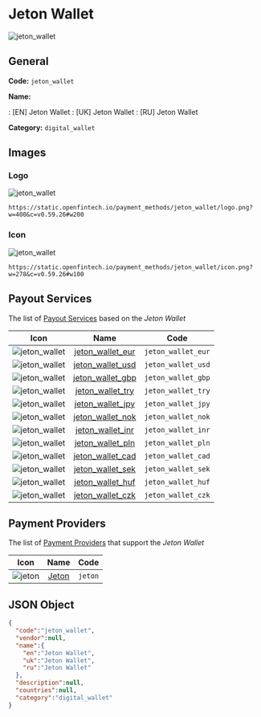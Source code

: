 
# Jeton Wallet 
![jeton_wallet](https://static.openfintech.io/payment_methods/jeton_wallet/logo.png?w=400&c=v0.59.26#w200)  

## General 
**Code:** `jeton_wallet` 
 
**Name:** 
 
:	[EN] Jeton Wallet 
:	[UK] Jeton Wallet 
:	[RU] Jeton Wallet 
 
**Category:** `digital_wallet` 
 

## Images 

### Logo 
![jeton_wallet](https://static.openfintech.io/payment_methods/jeton_wallet/logo.png?w=400&c=v0.59.26#w200)  

```
https://static.openfintech.io/payment_methods/jeton_wallet/logo.png?w=400&c=v0.59.26#w200
```  

### Icon 
![jeton_wallet](https://static.openfintech.io/payment_methods/jeton_wallet/icon.png?w=278&c=v0.59.26#w100)  

```
https://static.openfintech.io/payment_methods/jeton_wallet/icon.png?w=278&c=v0.59.26#w100
```  

## Payout Services 
 
The list of [Payout Services](/payout-services/) based on the _Jeton Wallet_ 

|Icon|Name|Code| 
|:---:|:---:|:---:| 
|![jeton_wallet](https://static.openfintech.io/payout_methods/jeton_wallet/icon.png?w=278&c=v0.59.26#w40) |[jeton_wallet_eur](/payout-services/jeton_wallet_eur/)|`jeton_wallet_eur`| 
|![jeton_wallet](https://static.openfintech.io/payout_methods/jeton_wallet/icon.png?w=278&c=v0.59.26#w40) |[jeton_wallet_usd](/payout-services/jeton_wallet_usd/)|`jeton_wallet_usd`| 
|![jeton_wallet](https://static.openfintech.io/payout_methods/jeton_wallet/icon.png?w=278&c=v0.59.26#w40) |[jeton_wallet_gbp](/payout-services/jeton_wallet_gbp/)|`jeton_wallet_gbp`| 
|![jeton_wallet](https://static.openfintech.io/payout_methods/jeton_wallet/icon.png?w=278&c=v0.59.26#w40) |[jeton_wallet_try](/payout-services/jeton_wallet_try/)|`jeton_wallet_try`| 
|![jeton_wallet](https://static.openfintech.io/payout_methods/jeton_wallet/icon.png?w=278&c=v0.59.26#w40) |[jeton_wallet_jpy](/payout-services/jeton_wallet_jpy/)|`jeton_wallet_jpy`| 
|![jeton_wallet](https://static.openfintech.io/payout_methods/jeton_wallet/icon.png?w=278&c=v0.59.26#w40) |[jeton_wallet_nok](/payout-services/jeton_wallet_nok/)|`jeton_wallet_nok`| 
|![jeton_wallet](https://static.openfintech.io/payout_methods/jeton_wallet/icon.png?w=278&c=v0.59.26#w40) |[jeton_wallet_inr](/payout-services/jeton_wallet_inr/)|`jeton_wallet_inr`| 
|![jeton_wallet](https://static.openfintech.io/payout_methods/jeton_wallet/icon.png?w=278&c=v0.59.26#w40) |[jeton_wallet_pln](/payout-services/jeton_wallet_pln/)|`jeton_wallet_pln`| 
|![jeton_wallet](https://static.openfintech.io/payout_methods/jeton_wallet/icon.png?w=278&c=v0.59.26#w40) |[jeton_wallet_cad](/payout-services/jeton_wallet_cad/)|`jeton_wallet_cad`| 
|![jeton_wallet](https://static.openfintech.io/payout_methods/jeton_wallet/icon.png?w=278&c=v0.59.26#w40) |[jeton_wallet_sek](/payout-services/jeton_wallet_sek/)|`jeton_wallet_sek`| 
|![jeton_wallet](https://static.openfintech.io/payout_methods/jeton_wallet/icon.png?w=278&c=v0.59.26#w40) |[jeton_wallet_huf](/payout-services/jeton_wallet_huf/)|`jeton_wallet_huf`| 
|![jeton_wallet](https://static.openfintech.io/payout_methods/jeton_wallet/icon.png?w=278&c=v0.59.26#w40) |[jeton_wallet_czk](/payout-services/jeton_wallet_czk/)|`jeton_wallet_czk`| 
 

## Payment Providers 
 
The list of [Payment Providers](/payment-providers/) that support the _Jeton Wallet_ 

|Icon|Name|Code| 
|:---:|:---:|:---:| 
|![jeton](https://static.openfintech.io/payment_providers/jeton/icon.png?w=278&c=v0.59.26#w100) |[Jeton](/payment-providers/jeton/)|`jeton`| 
 

## JSON Object 

```json
{
  "code":"jeton_wallet",
  "vendor":null,
  "name":{
    "en":"Jeton Wallet",
    "uk":"Jeton Wallet",
    "ru":"Jeton Wallet"
  },
  "description":null,
  "countries":null,
  "category":"digital_wallet"
}
```  
